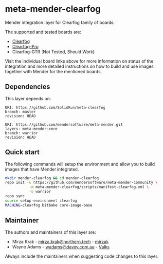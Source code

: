 # meta-mender-clearfog

Mender integration layer for Clearfog family of boards.

The supported and tested boards are:

- [Clearfog](https://hub.mender.io/t/solidrun-clearfog-base/370)
- [Clearfog-Pro](https://hub.mender.io/t/solidrun-clearfog-pro/1148)
- Clearfog-GTR (Not Tested, Should Work)

Visit the individual board links above for more information on status of the
integration and more detailed instructions on how to build and use images
together with Mender for the mentioned boards.

## Dependencies

This layer depends on:

```Text
URI: https://github.com/SolidRun/meta-clearfog
branch: master
revision: HEAD
```

```Text
URI: https://github.com/mendersoftware/meta-mender.git
layers: meta-mender-core
branch: warrior
revision: HEAD
```

## Quick start

The following commands will setup the environment and allow you to build images
that have Mender integrated.

```bash
mkdir mender-clearfog && cd mender-clearfog
repo init -u https://github.com/mendersoftware/meta-mender-community \
           -m meta-mender-clearfog/scripts/manifest-clearfog.xml \
           -b warrior
repo sync
source setup-environment clearfog
MACHINE=clearfog bitbake core-image-base
```

## Maintainer

The authors and maintainers of this layer are:

- Mirza Krak - <mirza.krak@northern.tech> - [mirzak](https://github.com/mirzak)
- Wayne Adams - <wadams@davey.com.au> - [Valks](https://github.com/Valks)

Always include the maintainers when suggesting code changes to this layer.
